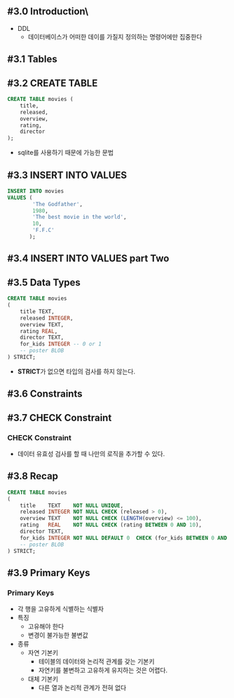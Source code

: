 ## #3.0 Introduction\
- DDL
	- 데이터베이스가 어떠한 데이를 가질지 정의하는 명령어에만 집중한다

## #3.1 Tables

## #3.2 CREATE TABLE
```sql
CREATE TABLE movies (  
    title,  
    released,  
    overview,  
    rating,  
    director  
);
```
- sqlite를 사용하기 때문에 가능한 문법

## #3.3 INSERT INTO VALUES
```sql
INSERT INTO movies
VALUES (
        'The Godfather',
        1980,
        'The best movie in the world',
        10,
        'F.F.C'
       );
```

## #3.4 INSERT INTO VALUES part Two

## #3.5 Data Types
```sql
CREATE TABLE movies
(
    title TEXT,
    released INTEGER,
    overview TEXT,
    rating REAL,
    director TEXT,
    for_kids INTEGER -- 0 or 1
    -- poster BLOB
) STRICT;
```
- **STRICT**가 없으면 타입의 검사를 하지 않는다.

## #3.6 Constraints

## #3.7 CHECK Constraint
### CHECK Constraint
- 데이터 유효성 검사를 할 때 나만의 로직을 추가할 수 있다.

## #3.8 Recap
```sql
CREATE TABLE movies
(
    title    TEXT    NOT NULL UNIQUE,
    released INTEGER NOT NULL CHECK (released > 0),
    overview TEXT    NOT NULL CHECK (LENGTH(overview) <= 100),
    rating   REAL    NOT NULL CHECK (rating BETWEEN 0 AND 10),
    director TEXT,
    for_kids INTEGER NOT NULL DEFAULT 0  CHECK (for_kids BETWEEN 0 AND 1)
    -- poster BLOB
) STRICT;
```

## #3.9 Primary Keys
### Primary Keys
- 각 행을 고유하게 식별하는 식별자
- 특징
	- 고유해야 한다
	- 변경이 불가능한 불변값
- 종류
	- 자연 기본키
		- 테이블의 데이터와 논리적 관계를 갖는 기본키
		- 자연키를 불변하고 고유하게 유지하는 것은 어렵다.
	- 대체 기본키
		- 다른 열과 논리적 관계가 전혀 없다